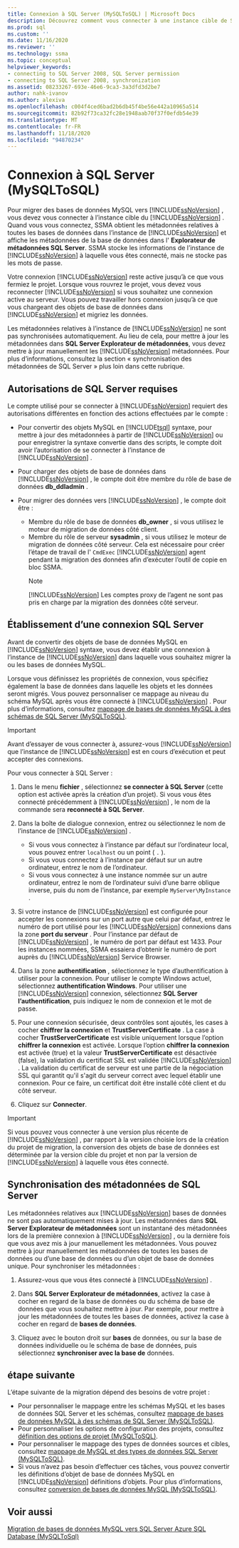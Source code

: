 ```yaml
---
title: Connexion à SQL Server (MySQLToSQL) | Microsoft Docs
description: Découvrez comment vous connecter à une instance cible de SQL Server pour migrer des bases de données MySQL. SSMA obtient des métadonnées sur les bases de données dans SQL Server.
ms.prod: sql
ms.custom: ''
ms.date: 11/16/2020
ms.reviewer: ''
ms.technology: ssma
ms.topic: conceptual
helpviewer_keywords:
- connecting to SQL Server 2008, SQL Server permission
- connecting to SQL Server 2008, synchronization
ms.assetid: 08233267-693e-46e6-9ca3-3a3dfd3d2be7
author: nahk-ivanov
ms.author: alexiva
ms.openlocfilehash: c004f4ced6bad2b6db45f4be56e442a10965a514
ms.sourcegitcommit: 82b92f73ca32fc28e1948aab70f37f0efdb54e39
ms.translationtype: MT
ms.contentlocale: fr-FR
ms.lasthandoff: 11/18/2020
ms.locfileid: "94870234"
---
```

# <a name="connecting-to-sql-server-mysqltosql"></a>Connexion à SQL Server (MySQLToSQL)

Pour migrer des bases de données MySQL vers [!INCLUDE[ssNoVersion](../../includes/ssnoversion-md.md)] , vous devez vous connecter à l’instance cible du [!INCLUDE[ssNoVersion](../../includes/ssnoversion-md.md)] . Quand vous vous connectez, SSMA obtient les métadonnées relatives à toutes les bases de données dans l’instance de [!INCLUDE[ssNoVersion](../../includes/ssnoversion-md.md)] et affiche les métadonnées de la base de données dans l' **Explorateur de métadonnées SQL Server**. SSMA stocke les informations de l’instance de [!INCLUDE[ssNoVersion](../../includes/ssnoversion-md.md)] à laquelle vous êtes connecté, mais ne stocke pas les mots de passe.

Votre connexion [!INCLUDE[ssNoVersion](../../includes/ssnoversion-md.md)] reste active jusqu’à ce que vous fermiez le projet. Lorsque vous rouvrez le projet, vous devez vous reconnecter [!INCLUDE[ssNoVersion](../../includes/ssnoversion-md.md)] si vous souhaitez une connexion active au serveur. Vous pouvez travailler hors connexion jusqu’à ce que vous chargeant des objets de base de données dans [!INCLUDE[ssNoVersion](../../includes/ssnoversion-md.md)] et migriez les données.

Les métadonnées relatives à l’instance de [!INCLUDE[ssNoVersion](../../includes/ssnoversion-md.md)] ne sont pas synchronisées automatiquement. Au lieu de cela, pour mettre à jour les métadonnées dans **SQL Server Explorateur de métadonnées**, vous devez mettre à jour manuellement les [!INCLUDE[ssNoVersion](../../includes/ssnoversion-md.md)] métadonnées. Pour plus d’informations, consultez la section « synchronisation des métadonnées de SQL Server » plus loin dans cette rubrique.

## <a name="required-sql-server-permissions"></a>Autorisations de SQL Server requises

Le compte utilisé pour se connecter à [!INCLUDE[ssNoVersion](../../includes/ssnoversion-md.md)] requiert des autorisations différentes en fonction des actions effectuées par le compte :

- Pour convertir des objets MySQL en [!INCLUDE[tsql](../../includes/tsql-md.md)] syntaxe, pour mettre à jour des métadonnées à partir de [!INCLUDE[ssNoVersion](../../includes/ssnoversion-md.md)] ou pour enregistrer la syntaxe convertie dans des scripts, le compte doit avoir l’autorisation de se connecter à l’instance de [!INCLUDE[ssNoVersion](../../includes/ssnoversion-md.md)] .

- Pour charger des objets de base de données dans [!INCLUDE[ssNoVersion](../../includes/ssnoversion-md.md)] , le compte doit être membre du rôle de base de données **db_ddladmin** .

- Pour migrer des données vers [!INCLUDE[ssNoVersion](../../includes/ssnoversion-md.md)] , le compte doit être :
  - Membre du rôle de base de données **db_owner** , si vous utilisez le moteur de migration de données côté client.
  - Membre du rôle de serveur **sysadmin** , si vous utilisez le moteur de migration de données côté serveur. Cela est nécessaire pour créer l’étape de travail de l' `CmdExec` [!INCLUDE[ssNoVersion](../../includes/ssnoversion-md.md)] agent pendant la migration des données afin d’exécuter l’outil de copie en bloc SSMA.
    > [!NOTE]
    > [!INCLUDE[ssNoVersion](../../includes/ssnoversion-md.md)] Les comptes proxy de l’agent ne sont pas pris en charge par la migration des données côté serveur.

## <a name="establishing-a-sql-server-connection"></a>Établissement d’une connexion SQL Server

Avant de convertir des objets de base de données MySQL en [!INCLUDE[ssNoVersion](../../includes/ssnoversion-md.md)] syntaxe, vous devez établir une connexion à l’instance de [!INCLUDE[ssNoVersion](../../includes/ssnoversion-md.md)] dans laquelle vous souhaitez migrer la ou les bases de données MySQL.

Lorsque vous définissez les propriétés de connexion, vous spécifiez également la base de données dans laquelle les objets et les données seront migrés. Vous pouvez personnaliser ce mappage au niveau du schéma MySQL après vous être connecté à [!INCLUDE[ssNoVersion](../../includes/ssnoversion-md.md)] . Pour plus d’informations, consultez [mappage de bases de données MySQL à des schémas de SQL Server &#40;MySQLToSQL&#41;](../../ssma/mysql/mapping-mysql-databases-to-sql-server-schemas-mysqltosql.md).

> [!IMPORTANT]
> Avant d’essayer de vous connecter à, assurez-vous [!INCLUDE[ssNoVersion](../../includes/ssnoversion-md.md)] que l’instance de [!INCLUDE[ssNoVersion](../../includes/ssnoversion-md.md)] est en cours d’exécution et peut accepter des connexions.

Pour vous connecter à SQL Server :

1. Dans le menu **fichier** , sélectionnez **se connecter à SQL Server** (cette option est activée après la création d’un projet).
   Si vous vous êtes connecté précédemment à [!INCLUDE[ssNoVersion](../../includes/ssnoversion-md.md)] , le nom de la commande sera **reconnecté à SQL Server**.

2. Dans la boîte de dialogue connexion, entrez ou sélectionnez le nom de l’instance de [!INCLUDE[ssNoVersion](../../includes/ssnoversion-md.md)] .
   - Si vous vous connectez à l’instance par défaut sur l’ordinateur local, vous pouvez entrer `localhost` ou un point ( `.` ).
   - Si vous vous connectez à l’instance par défaut sur un autre ordinateur, entrez le nom de l’ordinateur.
   - Si vous vous connectez à une instance nommée sur un autre ordinateur, entrez le nom de l’ordinateur suivi d’une barre oblique inverse, puis du nom de l’instance, par exemple `MyServer\MyInstance` .

3. Si votre instance de [!INCLUDE[ssNoVersion](../../includes/ssnoversion-md.md)] est configurée pour accepter les connexions sur un port autre que celui par défaut, entrez le numéro de port utilisé pour les [!INCLUDE[ssNoVersion](../../includes/ssnoversion-md.md)] connexions dans la zone **port du serveur** . Pour l’instance par défaut de [!INCLUDE[ssNoVersion](../../includes/ssnoversion-md.md)] , le numéro de port par défaut est 1433. Pour les instances nommées, SSMA essaiera d’obtenir le numéro de port auprès du [!INCLUDE[ssNoVersion](../../includes/ssnoversion-md.md)] Service Browser.

4. Dans la zone **authentification** , sélectionnez le type d’authentification à utiliser pour la connexion. Pour utiliser le compte Windows actuel, sélectionnez **authentification Windows**. Pour utiliser une [!INCLUDE[ssNoVersion](../../includes/ssnoversion-md.md)] connexion, sélectionnez **SQL Server l’authentification**, puis indiquez le nom de connexion et le mot de passe.

5. Pour une connexion sécurisée, deux contrôles sont ajoutés, les cases à cocher **chiffrer la connexion** et **TrustServerCertificate** . La case à cocher **TrustServerCertificate** est visible uniquement lorsque l’option **chiffrer la connexion** est activée. Lorsque l’option **chiffrer la connexion** est activée (true) et la valeur **TrustServerCertificate** est désactivée (false), la validation du certificat SSL est validée [!INCLUDE[ssNoVersion](../../includes/ssnoversion-md.md)] . La validation du certificat de serveur est une partie de la négociation SSL qui garantit qu'il s'agit du serveur correct avec lequel établir une connexion. Pour ce faire, un certificat doit être installé côté client et du côté serveur.

6. Cliquez sur **Connecter**.

> [!IMPORTANT]
> Si vous pouvez vous connecter à une version plus récente de [!INCLUDE[ssNoVersion](../../includes/ssnoversion-md.md)] , par rapport à la version choisie lors de la création du projet de migration, la conversion des objets de base de données est déterminée par la version cible du projet et non par la version de [!INCLUDE[ssNoVersion](../../includes/ssnoversion-md.md)] à laquelle vous êtes connecté.

## <a name="synchronizing-sql-server-metadata"></a>Synchronisation des métadonnées de SQL Server

Les métadonnées relatives aux [!INCLUDE[ssNoVersion](../../includes/ssnoversion-md.md)] bases de données ne sont pas automatiquement mises à jour. Les métadonnées dans **SQL Server Explorateur de métadonnées** sont un instantané des métadonnées lors de la première connexion à [!INCLUDE[ssNoVersion](../../includes/ssnoversion-md.md)] , ou la dernière fois que vous avez mis à jour manuellement les métadonnées. Vous pouvez mettre à jour manuellement les métadonnées de toutes les bases de données ou d’une base de données ou d’un objet de base de données unique. Pour synchroniser les métadonnées :

1. Assurez-vous que vous êtes connecté à [!INCLUDE[ssNoVersion](../../includes/ssnoversion-md.md)] .

2. Dans **SQL Server Explorateur de métadonnées**, activez la case à cocher en regard de la base de données ou du schéma de base de données que vous souhaitez mettre à jour.
   Par exemple, pour mettre à jour les métadonnées de toutes les bases de données, activez la case à cocher en regard de **bases de données**.

3. Cliquez avec le bouton droit sur **bases** de données, ou sur la base de données individuelle ou le schéma de base de données, puis sélectionnez **synchroniser avec la base de** données.

## <a name="next-step"></a>étape suivante

L’étape suivante de la migration dépend des besoins de votre projet :

- Pour personnaliser le mappage entre les schémas MySQL et les bases de données SQL Server et les schémas, consultez [mappage de bases de données MySQL à des schémas de SQL Server &#40;MySQLToSQL&#41;](../../ssma/mysql/mapping-mysql-databases-to-sql-server-schemas-mysqltosql.md).
- Pour personnaliser les options de configuration des projets, consultez [définition des options de projet &#40;MySQLToSQL&#41;](../../ssma/mysql/setting-project-options-mysqltosql.md).
- Pour personnaliser le mappage des types de données sources et cibles, consultez [mappage de MySQL et des types de données SQL Server &#40;MySQLToSQL&#41;](../../ssma/mysql/mapping-mysql-and-sql-server-data-types-mysqltosql.md).
- Si vous n’avez pas besoin d’effectuer ces tâches, vous pouvez convertir les définitions d’objet de base de données MySQL en [!INCLUDE[ssNoVersion](../../includes/ssnoversion-md.md)] définitions d’objets. Pour plus d’informations, consultez [conversion de bases de données MySQL &#40;MySQLToSQL&#41;](../../ssma/mysql/converting-mysql-databases-mysqltosql.md).

## <a name="see-also"></a>Voir aussi

[Migration de bases de données MySQL vers SQL Server Azure SQL Database &#40;MySQLToSql&#41;](../../ssma/mysql/migrating-mysql-databases-to-sql-server-azure-sql-db-mysqltosql.md)
